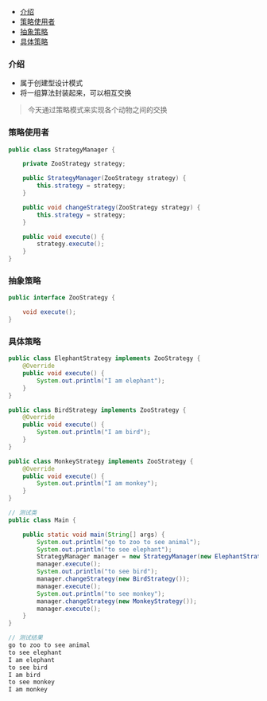 - [介绍](#%E4%BB%8B%E7%BB%8D)
- [策略使用者](#%E7%AD%96%E7%95%A5%E4%BD%BF%E7%94%A8%E8%80%85)
- [抽象策略](#%E6%8A%BD%E8%B1%A1%E7%AD%96%E7%95%A5)
- [具体策略](#%E5%85%B7%E4%BD%93%E7%AD%96%E7%95%A5)
### 介绍
- 属于创建型设计模式
- 将一组算法封装起来，可以相互交换

> 今天通过策略模式来实现各个动物之间的交换
### 策略使用者
```java
public class StrategyManager {

    private ZooStrategy strategy;

    public StrategyManager(ZooStrategy strategy) {
        this.strategy = strategy;
    }

    public void changeStrategy(ZooStrategy strategy) {
        this.strategy = strategy;
    }

    public void execute() {
        strategy.execute();
    }
}
``` 

### 抽象策略
```java
public interface ZooStrategy {

    void execute();
}
```

### 具体策略
```java
public class ElephantStrategy implements ZooStrategy {
    @Override
    public void execute() {
        System.out.println("I am elephant");
    }
}
```

```java
public class BirdStrategy implements ZooStrategy {
    @Override
    public void execute() {
        System.out.println("I am bird");
    }
}
```

```java
public class MonkeyStrategy implements ZooStrategy {
    @Override
    public void execute() {
        System.out.println("I am monkey");
    }
}
```

```java
// 测试类
public class Main {

    public static void main(String[] args) {
        System.out.println("go to zoo to see animal");
        System.out.println("to see elephant");
        StrategyManager manager = new StrategyManager(new ElephantStrategy());
        manager.execute();
        System.out.println("to see bird");
        manager.changeStrategy(new BirdStrategy());
        manager.execute();
        System.out.println("to see monkey");
        manager.changeStrategy(new MonkeyStrategy());
        manager.execute();
    }
}
```

```java
// 测试结果
go to zoo to see animal
to see elephant
I am elephant
to see bird
I am bird
to see monkey
I am monkey
```

